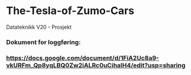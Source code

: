 # The-Tesla-of-Zumo-Cars
Datateknikk V20 - Prosjekt

### Dokument for loggføring:
### https://docs.google.com/document/d/1FiA2Uc8a9-vkURFm_Qp8yqLBQ0Zw2iALRc0uCihaIH4/edit?usp=sharing
